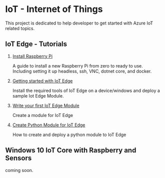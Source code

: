 # IoT - Internet of Things

This project is dedicated to help developer to get started with Azure IoT related topics. 

## IoT Edge - Tutorials

1. [Install Raspberry Pi](Tutorials/01-Install-Raspberry-Pi/readme.md) 

    A guide to install a new Raspberry Pi from zero to ready to use. Including setting it up headless, ssh, VNC, dotnet core,  and docker. 

    

1. [Getting started with IoT Edge](Tutorials/02-azure-iot-edge-getting-started.md)

    Install the required tools of IoT Edge on a device/windows and deploy a sample Iot Edge Module.

1. [Write your first IoT Edge Module](Tutorials/03-write-a-module-for-iot-edge.md) 

    Create a module for IoT Edge 

1. [Create Python Module for IoT Edge](04-create-python-module-for-iot-edge.md)

    How to create and deploy a python module to IoT Edge

## Windows 10 IoT Core with Raspberry and Sensors

coming soon.